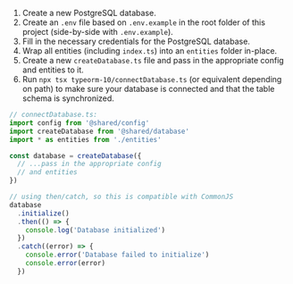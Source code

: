 1. Create a new PostgreSQL database.
2. Create an `.env` file based on `.env.example` in the root folder of this project (side-by-side with `.env.example`).
3. Fill in the necessary credentials for the PostgreSQL database.
4. Wrap all entities (including `index.ts`) into an `entities` folder in-place.
5. Create a new `createDatabase.ts` file and pass in the appropriate config and entities to it.
6. Run `npx tsx typeorm-10/connectDatabase.ts` (or equivalent depending on path)
   to make sure your database is connected and that the table schema is synchronized.

```ts
// connectDatabase.ts:
import config from '@shared/config'
import createDatabase from '@shared/database'
import * as entities from './entities'

const database = createDatabase({
  // ...pass in the appropriate config
  // and entities
})

// using then/catch, so this is compatible with CommonJS
database
  .initialize()
  .then(() => {
    console.log('Database initialized')
  })
  .catch((error) => {
    console.error('Database failed to initialize')
    console.error(error)
  })
```
